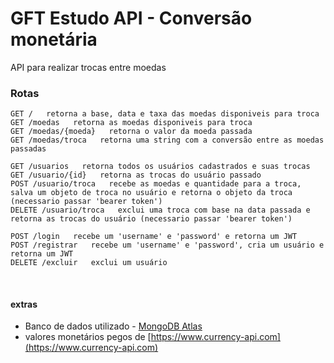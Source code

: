 # GFT Estudo API - Conversão monetária

API para realizar trocas entre moedas  

### Rotas
```
GET /   retorna a base, data e taxa das moedas disponiveis para troca
GET /moedas   retorna as moedas disponiveis para troca
GET /moedas/{moeda}   retorna o valor da moeda passada
GET /moedas/troca   retorna uma string com a conversão entre as moedas passadas

GET /usuarios   retorna todos os usuários cadastrados e suas trocas
GET /usuario/{id}   retorna as trocas do usuário passado
POST /usuario/troca   recebe as moedas e quantidade para a troca, salva um objeto de troca no usuário e retorna o objeto da troca (necessario passar 'bearer token')
DELETE /usuario/troca   exclui uma troca com base na data passada e retorna as trocas do usuário (necessario passar 'bearer token')

POST /login   recebe um 'username' e 'password' e retorna um JWT 
POST /registrar   recebe um 'username' e 'password', cria um usuário e retorna um JWT 
DELETE /excluir   exclui um usuário 
```

<br>

#### extras
* Banco de dados utilizado - [MongoDB Atlas](https://www.mongodb.com/atlas/database)
* valores monetários pegos de [https://www.currency-api.com](https://www.currency-api.com)